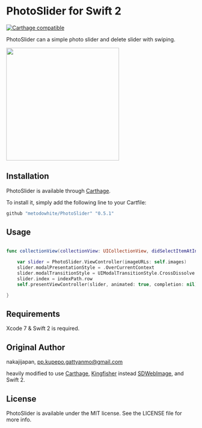 # PhotoSlider for Swift 2

[![Carthage compatible](https://img.shields.io/badge/Carthage-compatible-4BC51D.svg?style=flat)](https://github.com/Carthage/Carthage)

PhotoSlider can a simple photo slider and delete slider with swiping.



<img src="https://raw.githubusercontent.com/nakajijapan/PhotoSlider/master/demo.gif" width="300" />



## Installation

PhotoSlider is available through [Carthage](https://github.com/Carthage/Carthage). 

To install it, simply add the following line to your Cartfile:

``` ruby
github "metodowhite/PhotoSlider" "0.5.1"
```

## Usage



``` swift

func collectionView(collectionView: UICollectionView, didSelectItemAtIndexPath indexPath: NSIndexPath) {

    var slider = PhotoSlider.ViewController(imageURLs: self.images)
    slider.modalPresentationStyle = .OverCurrentContext
    slider.modalTransitionStyle = UIModalTransitionStyle.CrossDissolve
    slider.index = indexPath.row
    self.presentViewController(slider, animated: true, completion: nil)

}

```

## Requirements

Xcode 7 & Swift 2 is required.

## Original Author

nakajijapan, pp.kupepo.gattyanmo@gmail.com

heavily modified to use [Carthage](https://github.com/Carthage/Carthage), [Kingfisher](https://github.com/onevcat/Kingfisher) instead [SDWebImage](https://github.com/rs/SDWebImage), and Swift 2.

## License

PhotoSlider is available under the MIT license. See the LICENSE file for more info.